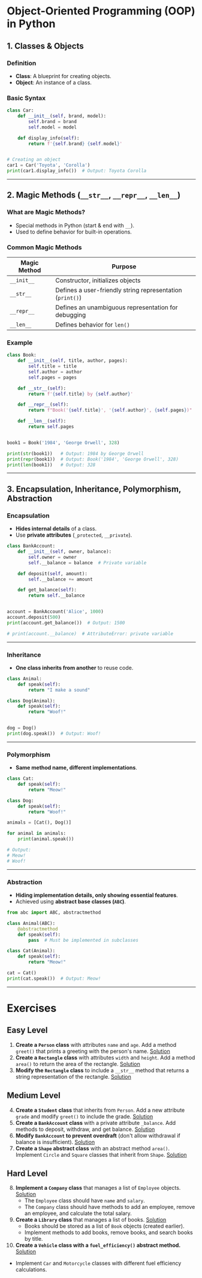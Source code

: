# Object-Oriented Programming (OOP) in Python

## 1. Classes & Objects

### **Definition**
- **Class**: A blueprint for creating objects.
- **Object**: An instance of a class.

### **Basic Syntax**
```python
class Car:
    def __init__(self, brand, model):
        self.brand = brand
        self.model = model

    def display_info(self):
        return f'{self.brand} {self.model}'


# Creating an object
car1 = Car('Toyota', 'Corolla')
print(car1.display_info())  # Output: Toyota Corolla
```

---

## 2. Magic Methods (`__str__`, `__repr__`, `__len__`)

### **What are Magic Methods?**
- Special methods in Python (start & end with `__`).
- Used to define behavior for built-in operations.

### **Common Magic Methods**
| Magic Method  | Purpose |
|--------------|------------------------------------------------|
| `__init__`   | Constructor, initializes objects |
| `__str__`    | Defines a user-friendly string representation (`print()`) |
| `__repr__`   | Defines an unambiguous representation for debugging |
| `__len__`    | Defines behavior for `len()` |

### **Example**
```python
class Book:
    def __init__(self, title, author, pages):
        self.title = title
        self.author = author
        self.pages = pages

    def __str__(self):
        return f'{self.title} by {self.author}'

    def __repr__(self):
        return f"Book('{self.title}', '{self.author}', {self.pages})"

    def __len__(self):
        return self.pages


book1 = Book('1984', 'George Orwell', 328)

print(str(book1))   # Output: 1984 by George Orwell
print(repr(book1))  # Output: Book('1984', 'George Orwell', 328)
print(len(book1))   # Output: 328
```

---

## 3. Encapsulation, Inheritance, Polymorphism, Abstraction

### **Encapsulation**
- **Hides internal details** of a class.
- Use **private attributes** (`_protected`, `__private`).

```python
class BankAccount:
    def __init__(self, owner, balance):
        self.owner = owner
        self.__balance = balance  # Private variable

    def deposit(self, amount):
        self.__balance += amount

    def get_balance(self):
        return self.__balance


account = BankAccount('Alice', 1000)
account.deposit(500)
print(account.get_balance())  # Output: 1500

# print(account.__balance)  # AttributeError: private variable
```

---

### **Inheritance**
- **One class inherits from another** to reuse code.

```python
class Animal:
    def speak(self):
        return "I make a sound"

class Dog(Animal):
    def speak(self):
        return "Woof!"


dog = Dog()
print(dog.speak())  # Output: Woof!
```

---

### **Polymorphism**
- **Same method name, different implementations**.

```python
class Cat:
    def speak(self):
        return "Meow!"

class Dog:
    def speak(self):
        return "Woof!"

animals = [Cat(), Dog()]

for animal in animals:
    print(animal.speak())

# Output:
# Meow!
# Woof!
```

---

### **Abstraction**
- **Hiding implementation details, only showing essential features**.
- Achieved using **abstract base classes (`ABC`)**.

```python
from abc import ABC, abstractmethod

class Animal(ABC):
    @abstractmethod
    def speak(self):
        pass  # Must be implemented in subclasses

class Cat(Animal):
    def speak(self):
        return "Meow!"

cat = Cat()
print(cat.speak())  # Output: Meow!
```

---

# Exercises

## **Easy Level**
1. **Create a `Person` class** with attributes `name` and `age`. Add a method `greet()` that prints a greeting with the person's name. [Solution](./Exercises/01.py)
2. **Create a `Rectangle` class** with attributes `width` and `height`. Add a method `area()` to return the area of the rectangle. [Solution](./Exercises/02.py)
3. **Modify the `Rectangle` class** to include a `__str__` method that returns a string representation of the rectangle. [Solution](./Exercises/03.py)

## **Medium Level**
4. **Create a `Student` class** that inherits from `Person`. Add a new attribute `grade` and modify `greet()` to include the grade. [Solution](./Exercises/04.py)
5. **Create a `BankAccount` class** with a private attribute `_balance`. Add methods to deposit, withdraw, and get balance. [Solution](./Exercises/05.py)
6. **Modify `BankAccount` to prevent overdraft** (don't allow withdrawal if balance is insufficient). [Solution](./Exercises/06.py)
7. **Create a `Shape` abstract class** with an abstract method `area()`. Implement `Circle` and `Square` classes that inherit from `Shape`. [Solution](./Exercises/07.py)

## **Hard Level**
8. **Implement a `Company` class** that manages a list of `Employee` objects. [Solution](./Exercises/08.py)  
   - The `Employee` class should have `name` and `salary`.  
   - The `Company` class should have methods to add an employee, remove an employee, and calculate the total salary.
9. **Create a `Library` class** that manages a list of books. [Solution](./Exercises/09.py)
   - Books should be stored as a list of `Book` objects (created earlier).  
   - Implement methods to add books, remove books, and search books by title.
10. **Create a `Vehicle` class with a `fuel_efficiency()` abstract method.**  [Solution](./Exercises/10.py)
   - Implement `Car` and `Motorcycle` classes with different fuel efficiency calculations.
